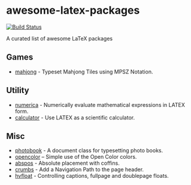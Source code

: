 # awesome-latex-packages

[![Build Status](https://app.travis-ci.com/maphy-psd/awesome-latex-packages.svg?branch=main)](https://app.travis-ci.com/maphy-psd/awesome-latex-packages)

A curated list of awesome LaTeX packages

## Games
-   [mahjong](https://www.ctan.org/pkg/mahjong) - Typeset Mahjong Tiles using MPSZ Notation.

## Utility
-   [numerica](https://www.ctan.org/pkg/numerica) - Numerically evaluate mathematical expressions in LATEX form.
-   [calculator](https://www.ctan.org/pkg/calculator) - Use LATEX as a scientific calculator.

## Misc
-   [photobook](https://www.ctan.org/pkg/photobook) - A document class for typesetting photo books.
-   [opencolor](https://www.ctan.org/pkg/opencolor) – Simple use of the Open Color colors.
-   [abspos](https://www.ctan.org/pkg/abspos) - Absolute placement with coffins.
-   [crumbs](https://www.ctan.org/pkg/crumbs) - Add a Navigation Path to the page header.
-   [hvfloat](https://www.ctan.org/pkg/hvfloat) - Controlling captions, fullpage and doublepage floats.
